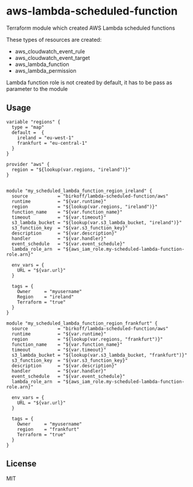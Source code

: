 # aws-lambda-scheduled-function
Terraform module which created AWS Lambda scheduled functions

These types of resources are created:
- aws_cloudwatch_event_rule
- aws_cloudwatch_event_target
- aws_lambda_function
- aws_lambda_permission

Lambda function role is not created by default, it has to be pass as parameter to the module

Usage
-------
````
variable "regions" {
  type = "map"
  default =  {
    ireland = "eu-west-1"
    frankfurt = "eu-central-1"
  }
}

provider "aws" {
  region = "${lookup(var.regions, "ireland")}"
}


module "my_scheduled_lambda_function_region_ireland" {
  source           = "birkoff/lambda-scheduled-function/aws"
  runtime          = "${var.runtime}"
  region           = "${lookup(var.regions, "ireland")}"
  function_name    = "${var.function_name}"
  timeout          = "${var.timeout}"
  s3_lambda_bucket = "${lookup(var.s3_lambda_bucket, "ireland")}"
  s3_function_key  = "${var.s3_function_key}"
  description      = "${var.description}"
  handler          = "${var.handler}"
  event_schedule   = "${var.event_schedule}"
  lambda_role_arn  = "${aws_iam_role.my-scheduled-lambda-function-role.arn}"
  
  env_vars = {
    URL = "${var.url}"
  }
  
  tags = {
    Owner     = "myusername"
    Region    = "ireland"
    Terraform = "true"
  }
}

module "my_scheduled_lambda_function_region_frankfurt" {
  source           = "birkoff/lambda-scheduled-function/aws"
  runtime          = "${var.runtime}"
  region           = "${lookup(var.regions, "frankfurt")}"
  function_name    = "${var.function_name}"
  timeout          = "${var.timeout}"
  s3_lambda_bucket = "${lookup(var.s3_lambda_bucket, "frankfurt")}"
  s3_function_key  = "${var.s3_function_key}"
  description      = "${var.description}"
  handler          = "${var.handler}"
  event_schedule   = "${var.event_schedule}"
  lambda_role_arn  = "${aws_iam_role.my-scheduled-lambda-function-role.arn}"
  
  env_vars = {
    URL = "${var.url}"
  }

  tags = {
    Owner     = "myusername"
    region    = "frankfurt"
    Terraform = "true"
  }
}
````

License
-------

MIT
